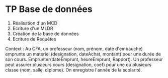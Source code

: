 # TP Base de données

1. Réalisation d'un MCD
2. Ecriture d'un MLDR
3. Création de la base de données
4. Ecriture de Requêtes

Context : Au CFA, un professeur (nom, prénom, date d'embauche) emprunte un materiel (designation, dateAchat, montant) pour une durée de son cours. Emprunter(dateEmprunt, heureEmprunt, Rapport). Un professeur peut assurer plusieurs cours (designation, coef) pour une ou plusieurs classe (nom, salle, diplome). On enregistre l'année de la scolarité.
